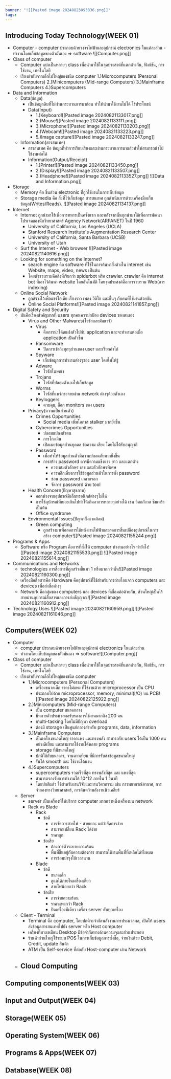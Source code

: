 ```yaml
---
banner: "![[Pasted image 20240823093836.png]]"
tags:
---
```

## Introducing Today Technology(WEEK 01)
- Computer
		- computer ประกอบด้วยวงจรไฟฟ้าและอุปกรณ์ electronics ในแต่ละส่วน
		- ทำงานโดยเก็บข้อมูลของตัวมันเอง => software
		![[Computer.png]]
- Class of computer
	- Computer แบ่งเป็นหลายๆ class เพื่อนำมาใช้ในจุดประสงค์ที่แตกต่างกัน, ฟังก์ชัน, การใช้งาน, เทคโนโลยี
	- เรียงลำกับจากเล็กไปใหญ่ของชนิด computer
		1.)Microcomputers (Personal Computers)
		2.)Minicomputers (Mid-range Computers)
		3.)Mainframe Computers
		4.)Supercomputers
- Data and Information
	- Data(ข้อมูล)
		- เป็นข้อมูลดิบที่ไม่ผ่านกระบวนการมาก่อน ทำให้นำมาใช้งานไม่ได้ ไร้ประโยชน์
		- Data(Input)
			- 1.)Keyboard![[Pasted image 20240821133017.png]]
			- 2.)Mouse![[Pasted image 20240821133111.png]]
			- 3.)Microphone![[Pasted image 20240821133203.png]]
			- 4.)Webcam![[Pasted image 20240821133223.png]]
			- 5.)Image capture![[Pasted image 20240821133247.png]]
	- Information(สารสนเทศ)
		- สารสนเทศ คือ ข้อมูลที่ทำการเรียบเรียงและผ่านกระบวนการมาแล้วทำให้สามารถนำไปใช้งานต่อได้
		- Information(Output/Receipt)
			- 1.)Printer![[Pasted image 20240821133450.png]]
			- 2.)Display![[Pasted image 20240821133507.png]]
			- 3.)Headphone![[Pasted image 20240821133527.png]]
	![[Data and Information.png]]
- Storage
	- Memory คือ ชิ้นส่วน electronic ที่ถูกใช้งานในการเก็บข้อมูล
	- Storage media คือ สิ่งที่ไว้เก็บข้อมูล สารสนเทศ ถูกดำเนินการด้วยเครื่องมือเก็บข้อมูล(Writes/Reads). ![[Pasted image 20240821134137.png]]
- Internet
	- Internet ถูกนำมาใช้เพื่อการทหารเป็นครั้งแรก และหลังจากนั้นถุกนำมาใช้เพื่อการพัฒนาโปรเจคของนักวิทยาศาสตร์ Agency Network(ARPANET) ในปี 1960
		- University of California, Los Angeles (UCLA)
		- Stanford Research Institute's Augmentation Research Center
		- University of California, Santa Barbara (UCSB)
		- University of Utah
	- Surf the Internet - Web browser
		![[Pasted image 20240821140616.png]]
	- Looking for something on the Internet?
		- search engine คือ software ที่ใช้ในการค้นหาสิ่งต่างใน internet เช่น Website, maps, video, news เป็นต้น
		- โดยตัวรวบรวมคือสิ่งที่เรียกว่า spiderbot หรือ crawler.  crawler คือ internet bot ที่เอาไว้ค้นหา website โดยอันโนมัติ โดยจุดประสงค์คือการรวบรวม Web(การ indexing)
	- Online Social Network
		- ถูกสร้างไว้เพื่อแชร์ไอเดีย เรื่องราว เพลง วิดิโอ และอื่นๆ กับคนที่ใช้งานด้วยกัน
		- Online Social Platforms![[Pasted image 20240821141857.png]]
- Digital Safety and Security
	- มันคือเรื่องสำคัญมากที่ users ทุกคนควรปกป้อง devices ของตนเอง
		- Virus and Other Malwares(ไวรัสและมัลแวร์)
			- Virus
				- คือการนำโค้ดแฝงตัวไปกับ application และจะทำงานต่อเมื่อ application เปิดตัวขึ้น
			- Ransomware
				- ปิดการเข้าถึงทุกๆส่วนของ user และเรียกค่าไถ่
			- Spyware
				- เก็บข้อมูลการทำงานต่างๆของ user โดยไม่ให้รู้
			- Adware
				- ไวรัสโฆษณา
			- Trojans
				- ไวรัสที่ปลอมตัวเองไปเก็บข้อมูล
			- Worms
				- ไวรัสที่แพร่กระจายผ่าน network ต่างๆด้วยตัวเอง
			- Keyloggers 
				- ควบคุม, ล็อก monitors ของ users 
		- Privacy(ความเป็นส่วนตัว)
			- Crimes Opportunities
				- Social media เพิ่มโอกาส stalker มากยิ่งขึ้น
			- Cybercrimes Opportunities
				- ปลอมแปลงตัวตน
				- การโกงเงิน
				- เปิดเผยข้อมูลส่วนบุคคล ข้อความ เสียง โดยไม่ได้รับอนุญาติ
			- Password
				- เพื่อทำให้ข้อมูลส่วนตัวมีความปลอดภัยมากยิ่งขึ้น
				- การสร้าง password ควรมีความแข็งแรง ยาว และแตกต่าง
					- ควรผสมตัวอักษร เลข และตัวอักษรพิเศษ
					- ควรหลีกเลี่ยงการใช้ข้อมูลส่วนตัวในการตั้ง password
					- ซ่อน password เวลากรอก
					- จัดการ password ด้วย tool
		- Health Concern(ปัญหาสุขภาพ)
			- ออกห่างจากอุปกรณ์อิเล็กทรอนิกส์ต่างๆไม่ได้
			- การใช้อุปกรณ์ที่เยอะเกินไปทำให้เกิดอาการหลายๆอย่างได้ เช่น วิตกกังวล ซึมเศร้า เป็นต้น
			- Office syndrome
		- Environmental Issues(ปัญหาสิ่งแวดล้อม)
			- Green computing
				- ถูกสร้างมาเพื่อลดการใช้พลังงานไฟฟ้าและลดการสิ้นเปลืองอุปกรณ์ในการสร้าง computer![[Pasted image 20240821155244.png]]
- Programs & Apps
	- Software หรือ Program คือการที่สั่งให้ computer ทำงานอย่างไร ทำยังไง![[Pasted image 20240821155533.png]]
	![[Pasted image 20240821155614.png]]
- Communications and Networks
	- technologies การสื่อสารที่ถูกสร้างขึ้นมา 1 หรือมากกว่านั้น![[Pasted image 20240821160300.png]]
	- เครื่องมือสื่อสารคือ Hardware คืออุปกรณ์ที่ใช้สำหรับการถ่ายโอนจาก computers และ devices เพื่อส่งสื่อต่างๆ
	- Network คือกลุ่มของ computers และ devices ที่เชื่อมต่อด้วยกัน, ส่วนใหญ่เป็นไร้สายผ่านอุปกรณ์สื่อสารและการส่งสัญญาณ![[Pasted image 20240821160912.png]]
- Technology Uses
	![[Pasted image 20240821160959.png]]![[Pasted image 20240821161046.png]]

## Computers(WEEK 02)
- Computer
	- computer ประกอบด้วยวงจรไฟฟ้าและอุปกรณ์ electronics ในแต่ละส่วน
	- ทำงานโดยเก็บข้อมูลของตัวมันเอง => software![[Computer.png]]
-  Class of computer
	- Computer แบ่งเป็นหลายๆ class เพื่อนำมาใช้ในจุดประสงค์ที่แตกต่างกัน, ฟังก์ชัน, การใช้งาน, เทคโนโลยี
	- เรียงลำกับจากเล็กไปใหญ่ของชนิด computer
		- 1.)Microcomputers (Personal Computers)
			- เครื่องขนาดเล็ก ราคาไม่แพง ที่ใช้งานด้วย microprocessor เป็น CPU
			- ประกอบไปด้วย microprocessor, memory, minimal(I/O) บน PCB![[Pasted image 20240822125922.png]]
		- 2.)Minicomputers (Mid-range Computers)
			- เป็น computer ขนาดกลาง
			- มีหลายตัวประมวลผลรับรองการใช้งานมากถึง 200 คน
			- multi-tasking โดยไม่มีปัญหา overload
			- ต้องมี storage เป็นศูนย์กลางสำหรับ programs, data, information
		- 3.)Mainframe Computers 
			- เป็นเครื่องขนาดใหญ่ ราคาแพง และทรงพลัง สามารถรับ users ได้เป็น 1000 คนอย่างดีเยี่ยม และสามารถใช้งานได้หลาย programs
			- storage ที่มีขนาดใหญ่
			- ปกติใช้กับธนาคาร, จานดาวเทียม ที่มีการรับส่งข้อมูลขนาดใหญ่
			- รันได้ smooth และ ใช้งานได้นาน
		- 4.)Supercomputers
			- supercomputers รวดเร็วที่สุด ทรงพลังที่สุด และ แพงที่สุด
			- สามารถรองรับการทำงานได้ 10^12 ภายใน 1 วินาที
			- โดยปกติแล้ว ใช้สำหรับงานวิจัยและงานวิศวกรรม เช่น การพยากรณ์อากาศ, การจำลองทางวิทยาศาสตร์, การค้นคว้าพลังงานนิวเคลียร์
	- Server
		- server เป็นเครื่องที่ให้บริการ computer มากกว่าหนึ่งเครื่องบน network
		- Rack vs Blade
			- Rack 
				- ข้อดี
					- การจัดการสายไฟ - สายเยอะ แต่ว่าจัดการง่าย
					- สามารถเปลี่ยน Rack ได้ง่าย
					- ราคาถูก
				- ข้อเสีย
					- ต้องการตัวระบายความร้อน
					- พื้นที่ขึ้นอยู่กับความต้องการ สามารถใช้งานพื้นที่ที่เหลือได้ทั้งหมด
					- การซ่อมบำรุงใช้เวลานาน
			- Blade
				- ข้อดี
					- ขนาดเล็ก
					- ดูแลได้ภายในเครื่องเดียว
					- สายไฟน้อยกว่า Rack
				- ข้อเสีย
					- การจ่ายความร้อน
					- ราคาแพงกว่า Rack
					- ปิดเครื่องทีเดียว เครื่อง server ดับทุกเครื่อง
	- Client - Terminal
		- Terminal คือ computer, โดยปกติจะจำกัดพลังงานการประมวลผล, เปิดให้ users ส่งข้อมูลสารสนเทศไปยัง server หรือ Host computer
		- เครื่องที่บางเหมือน Desktop มีข้อจำกัดทางด้านความจุและส่วนประกอบ
		- ร้านค้าส่วนใหญ่ใช้ระบบ POS ในการเก็บข้อมูลการสั่งซื้อ, จ่ายเงินด้วย Debit, Credit, update สินค้า
		- ATM เป็น Self-service ที่ต่อกับ Host-computer ผ่าน Network
	- Cloud Computing
		- 
## Computing components(WEEK 03)

## Input and Output(WEEK 04)

## Storage(WEEK 05)
## Operating System(WEEK 06)

## Programs & Apps(WEEK 07)
## Database(WEEK 08)